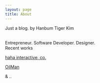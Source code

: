 ```yaml
---
layout: page
title: About
---
```


Just a blog. by Hanbum Tiger Kim

<br/>
Entrepreneur. Software Developer. Designer.

<br/>
Recent works

[haha interactive, co.](http://hahainteractive.com)

[OilMan](http://oilmanapp.com)

& ..
